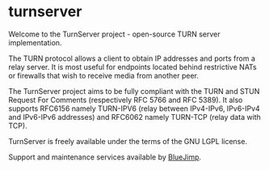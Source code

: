 turnserver
==========

Welcome to the TurnServer project - open-source TURN server implementation.

The TURN protocol allows a client to obtain IP addresses and ports from a relay server. It is most useful for endpoints located behind restrictive NATs or firewalls that wish to receive media from another peer.

The TurnServer project aims to be fully compliant with the TURN and STUN Request For Comments (respectively RFC 5766 and RFC 5389). It also supports RFC6156 namely TURN-IPV6 (relay between IPv4-IPv6, IPv6-IPv4 and IPv6-IPv6 addresses) and RFC6062 namely TURN-TCP (relay data with TCP).

TurnServer is freely available under the terms of the GNU LGPL license.

Support and maintenance services available by [BlueJimp](http://bluejimp.com).
